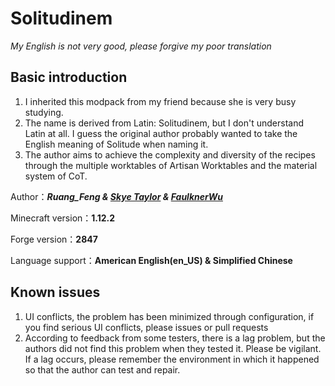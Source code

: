 # Solitudinem

*My English is not very good, please forgive my poor translation*

## Basic introduction



1. I inherited this modpack from my friend because she is very busy studying.
2. The name is derived from Latin: Solitudinem, but I don't understand Latin at all. I guess the original author probably wanted to take the English meaning of Solitude when naming it.
3. The author aims to achieve the complexity and diversity of the recipes through the multiple worktables of Artisan Worktables and the material system of CoT.



Author：***Ruang_Feng & [Skye Taylor](https://github.com/cyciling) & [FaulknerWu](https://github.com/FaulknerWu)***

Minecraft version：**1.12.2**

Forge version：**2847**

Language support：**American English(en_US) & Simplified Chinese**



## Known issues

1. UI conflicts, the problem has been minimized through configuration, if you find serious UI conflicts, please issues or pull requests
2. According to feedback from some testers, there is a lag problem, but the authors did not find this problem when they tested it. Please be vigilant. If a lag occurs, please remember the environment in which it happened so that the author can test and repair.